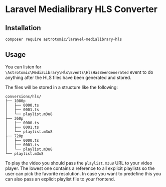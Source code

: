 # Laravel Medialibrary HLS Converter

## Installation

```
composer require astrotomic/laravel-medialibrary-hls
```

## Usage

You can listen for `\Astrotomic\MediaLibrary\Hls\Events\HlsHasBeenGenerated` event to do anything after the HLS files have been generated and stored.

The files will be stored in a structure like the following:
```
conversions/hls/
├── 1080p
│   ├── 0000.ts
│   ├── 0001.ts
│   └── playlist.m3u8
├── 360p
│   ├── 0000.ts
│   ├── 0001.ts
│   └── playlist.m3u8
├── 720p
│   ├── 0000.ts
│   ├── 0001.ts
│   └── playlist.m3u8
└── playlist.m3u8
```

To play the video you should pass the `playlist.m3u8` URL to your video player. The lowest one contains a reference to all explicit playlists so the user can pick the favorite resolution. In case you want to predefine this you can also pass an explicit playlist file to your frontend.
